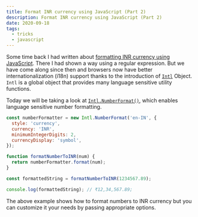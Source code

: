 ```yaml
---
title: Format INR currency using JavaScript (Part 2)
description: Format INR currency using JavaScript (Part 2)
date: 2020-09-18
tags:
  - tricks
  - javascript
---
```


Some time back I had written about [formatting INR currency using JavaScript](/blog/format-indian-currency-in-js).
There I had shown a way using a regular expression. But we have come along since then and browsers now have better
internationalization (i18n) support thanks to the introduction of [`Intl`](https://developer.mozilla.org/en-US/docs/Web/JavaScript/Reference/Global_Objects/Intl) Object. `Intl` is a global object that provides many language sensitive utility functions.

Today we will be taking a look at [`Intl.NumberFormat()`](https://developer.mozilla.org/en-US/docs/Web/JavaScript/Reference/Global_Objects/Intl/NumberFormat/NumberFormat), which enables language sensitive number formatting.

```js
const numberFormatter = new Intl.NumberFormat('en-IN', {
  style: 'currency',
  currency: 'INR',
  minimumIntegerDigits: 2,
  currencyDisplay: 'symbol',
});

function formatNumberToINR(num) {
  return numberFormatter.format(num);
}

const formattedString = formatNumberToINR(1234567.89);

console.log(formattedString); // ₹12,34,567.89;
```

The above example shows how to format numbers to INR currency but you can customize it your needs by passing appropriate options.

